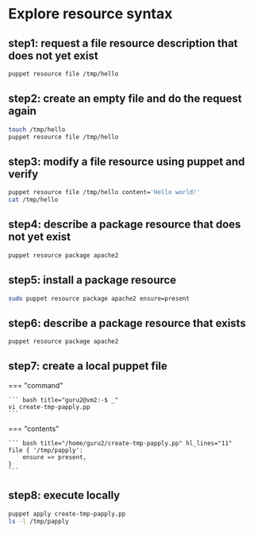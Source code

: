 # Explore resource syntax

## step1: request a file resource description that does not yet exist
``` bash title="guru2@vm2:-$ _"
puppet resource file /tmp/hello
```

## step2: create an empty file and do the request again
``` bash title="guru2@vm2:-$ _"
touch /tmp/hello
puppet resource file /tmp/hello
```

## step3: modify a file resource using puppet and verify
``` bash title="guru2@vm2:-$ _"
puppet resource file /tmp/hello content='Hello world!'
cat /tmp/hello
```

## step4: describe a package resource that does not yet exist
``` bash title="guru2@vm2:-$ _"
puppet resource package apache2
```

## step5: install a package resource
``` bash title="guru2@vm2:-$ _"
sudo puppet resource package apache2 ensure=present
```

## step6: describe a package resource that exists
``` bash title="guru2@vm2:-$ _"
puppet resource package apache2
```

## step7: create a local puppet file
=== "command"

    ``` bash title="guru2@vm2:-$ _"
    vi create-tmp-papply.pp
    ```

=== "contents"

    ``` bash title="/home/guru2/create-tmp-papply.pp" hl_lines="11"
    file { '/tmp/papply':
        ensure => present,
    }
    ```
## step8: execute locally
``` bash title="guru2@vm2:-$ _"
puppet apply create-tmp-papply.pp
ls -l /tmp/papply
```